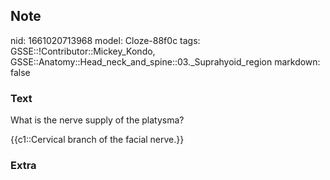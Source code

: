 ## Note
nid: 1661020713968
model: Cloze-88f0c
tags: GSSE::!Contributor::Mickey_Kondo, GSSE::Anatomy::Head_neck_and_spine::03._Suprahyoid_region
markdown: false

### Text
What is the nerve supply of the platysma?
<div>
  {{c1::Cervical branch of the facial nerve.}}
</div>

### Extra


